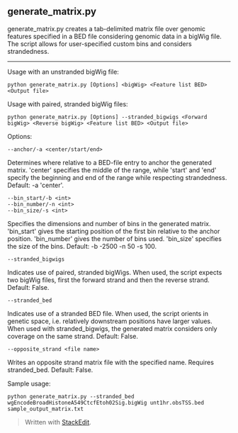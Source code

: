 
generate_matrix.py
-
generate_matrix.py creates a tab-delimited matrix file over genomic features specified in a BED file considering genomic data in a bigWig file. The script allows for user-specified custom bins and considers strandedness.

---
Usage with an unstranded bigWig file:

    python generate_matrix.py [Options] <bigWig> <Feature list BED> <Output file>

Usage with paired, stranded bigWig files:

    python generate_matrix.py [Options] --stranded_bigwigs <Forward bigWig> <Reverse bigWig> <Feature list BED> <Output file>

Options:

    --anchor/-a <center/start/end>
Determines where relative to a BED-file entry to anchor the generated matrix. 'center' specifies the middle of the range, while 'start' and 'end' specify the beginning and end of the range while respecting strandedness. Default: -a 'center'.

    --bin_start/-b <int>
    --bin_number/-n <int>
    --bin_size/-s <int>
Specifies the dimensions and number of bins in the generated matrix.  'bin_start' gives the starting position of the first bin relative to the anchor position. 'bin_number' gives the number of bins used. 'bin_size' specifies the size of the bins. Default: -b -2500 -n 50 -s 100.

    --stranded_bigwigs
Indicates use of paired, stranded bigWigs. When used, the script expects two bigWig files, first the forward strand and then the reverse strand. Default: False.

    --stranded_bed
Indicates use of a stranded BED file.  When used, the script orients in genetic space, i.e. relatively downstream positions have larger values. When used with stranded_bigwigs, the generated matrix considers only coverage on the same strand.  Default: False.

    --opposite_strand <file name>
Writes an opposite strand matrix file with the specified name.  Requires stranded_bed. Default: False.

Sample usage:

    python generate_matrix.py --stranded_bed wgEncodeBroadHistoneA549CtcfEtoh02Sig.bigWig unt1hr.obsTSS.bed sample_output_matrix.txt

> Written with [StackEdit](https://stackedit.io/).